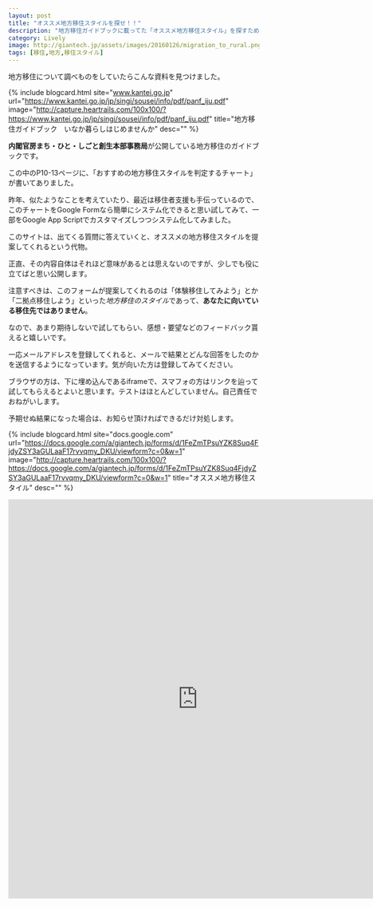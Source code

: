 ```yaml
---
layout: post
title: "オススメ地方移住スタイルを探せ！！"
description: "地方移住ガイドブックに載ってた「オススメ地方移住スタイル」を探すためのチャートをGoogle Formで作ってみた"
category: Lively
image: http://giantech.jp/assets/images/20160126/migration_to_rural.png
tags: [移住,地方,移住スタイル]
---
```


地方移住について調べものをしていたらこんな資料を見つけました。

{% include blogcard.html site="www.kantei.go.jp" url="https://www.kantei.go.jp/jp/singi/sousei/info/pdf/panf_iju.pdf" image="http://capture.heartrails.com/100x100/?https://www.kantei.go.jp/jp/singi/sousei/info/pdf/panf_iju.pdf" title="地方移住ガイドブック　いなか暮らしはじめませんか" desc="" %}

**内閣官房まち・ひと・しごと創生本部事務局**が公開している地方移住のガイドブックです。

この中のP10-13ページに、「おすすめの地方移住スタイルを判定するチャート」が書いてありました。

昨年、似たようなことを考えていたり、最近は移住者支援も手伝っているので、このチャートをGoogle Formなら簡単にシステム化できると思い試してみて、一部をGoogle App Scriptでカスタマイズしつつシステム化してみました。

このサイトは、出てくる質問に答えていくと、オススメの地方移住スタイルを提案してくれるという代物。

正直、その内容自体はそれほど意味があるとは思えないのですが、少しでも役に立てばと思い公開します。

注意すべきは、このフォームが提案してくれるのは「体験移住してみよう」とか「二拠点移住しよう」といった*地方移住のスタイル*であって、**あなたに向いている移住先ではありません**。

なので、あまり期待しないで試してもらい、感想・要望などのフィードバック貰えると嬉しいです。

一応メールアドレスを登録してくれると、メールで結果とどんな回答をしたのかを送信するようになっています。気が向いた方は登録してみてください。

ブラウザの方は、下に埋め込んであるiframeで、スマフォの方はリンクを辿って試してもらえるとよいと思います。テストはほとんどしていません。自己責任でおねがいします。

予期せぬ結果になった場合は、お知らせ頂ければできるだけ対処します。

{% include blogcard.html site="docs.google.com" url="https://docs.google.com/a/giantech.jp/forms/d/1FeZmTPsuYZK8Suq4FjdyZSY3aGULaaF17rvvqmy_DKU/viewform?c=0&w=1" image="http://capture.heartrails.com/100x100/?https://docs.google.com/a/giantech.jp/forms/d/1FeZmTPsuYZK8Suq4FjdyZSY3aGULaaF17rvvqmy_DKU/viewform?c=0&w=1" title="オススメ地方移住スタイル" desc="" %}

<iframe src="https://docs.google.com/forms/d/1FeZmTPsuYZK8Suq4FjdyZSY3aGULaaF17rvvqmy_DKU/viewform?embedded=true" width="760" height="800" frameborder="0" marginheight="0" marginwidth="0">読み込んでいます...</iframe>